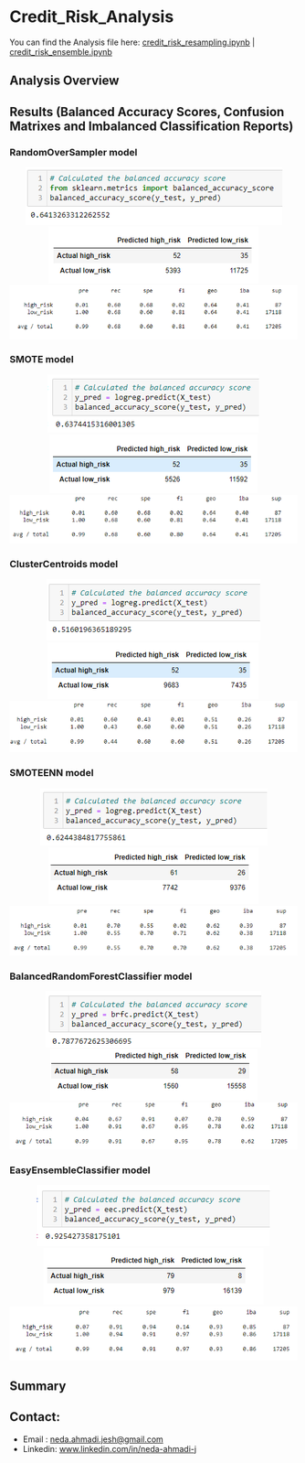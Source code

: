 # Credit_Risk_Analysis
You can find the Analysis file here: [credit_risk_resampling.ipynb](https://github.com/NedaAJ/Credit_Risk_Analysis/blob/main/credit_risk_resampling.ipynb) | [credit_risk_ensemble.ipynb](https://github.com/NedaAJ/Credit_Risk_Analysis/blob/main/credit_risk_ensemble.ipynb)
## Analysis Overview

## Results (Balanced Accuracy Scores, Confusion Matrixes and Imbalanced Classification Reports)

### RandomOverSampler model

<p align="center">
  <img src="https://github.com/NedaAJ/Credit_Risk_Analysis/blob/main/Resources/RandomOverSampler_BAS.PNG"> <br> <img src="https://github.com/NedaAJ/Credit_Risk_Analysis/blob/main/Resources/RandomOverSampler_CM.PNG"><img src="https://github.com/NedaAJ/Credit_Risk_Analysis/blob/main/Resources/RandomOverSampler_Classification_report.PNG">
</p>


### SMOTE model
<p align="center">
  <img src="https://github.com/NedaAJ/Credit_Risk_Analysis/blob/main/Resources/SMOTE%20_BAS.PNG"> <br> <img src="https://github.com/NedaAJ/Credit_Risk_Analysis/blob/main/Resources/SMOTE%20_CM.PNG"><img src="https://github.com/NedaAJ/Credit_Risk_Analysis/blob/main/Resources/SMOTE_Classification_report.PNG">
</p>

### ClusterCentroids model
<p align="center">
  <img src="https://github.com/NedaAJ/Credit_Risk_Analysis/blob/main/Resources/ClusterCentroids_BAS.PNG"> <br> <img src="https://github.com/NedaAJ/Credit_Risk_Analysis/blob/main/Resources/ClusterCentroids_CM.PNG"><img src="https://github.com/NedaAJ/Credit_Risk_Analysis/blob/main/Resources/ClusterCentroids_Classification_report.PNG">
</p>

### SMOTEENN model
<p align="center">
  <img src="https://github.com/NedaAJ/Credit_Risk_Analysis/blob/main/Resources/SMOTEENN%20_BAS.PNG"> <br> <img src="https://github.com/NedaAJ/Credit_Risk_Analysis/blob/main/Resources/SMOTEENN%20_CM.PNG"><img src="https://github.com/NedaAJ/Credit_Risk_Analysis/blob/main/Resources/SMOTEENN_Classification_report.PNG">
</p>

### BalancedRandomForestClassifier model
<p align="center">
  <img src="https://github.com/NedaAJ/Credit_Risk_Analysis/blob/main/Resources/BalancedRandomForestClassifier_BAS.PNG"> <br> <img src="https://github.com/NedaAJ/Credit_Risk_Analysis/blob/main/Resources/BalancedRandomForestClassifier_CM.PNG"><img src="https://github.com/NedaAJ/Credit_Risk_Analysis/blob/main/Resources/BalancedRandomForestClassifier_Classification_report.PNG">
</p>

### EasyEnsembleClassifier model
<p align="center">
  <img src="https://github.com/NedaAJ/Credit_Risk_Analysis/blob/main/Resources/EasyEnsembleClassifier%20_BAS.PNG"> <br> <img src="https://github.com/NedaAJ/Credit_Risk_Analysis/blob/main/Resources/EasyEnsembleClassifier%20_CM.PNG"><img src="https://github.com/NedaAJ/Credit_Risk_Analysis/blob/main/Resources/EasyEnsembleClassifier%20_Classification_report.PNG">
</p>

## Summary


## Contact:
- Email : [neda.ahmadi.jesh@gmail.com](mailto:neda.ahmadi.jesh@gmail.com?subject=[GitHub]%20Source%20Han%20Sans)
- Linkedin: www.linkedin.com/in/neda-ahmadi-j
